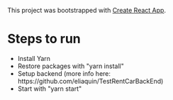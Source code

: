 This project was bootstrapped with [Create React App](https://github.com/facebook/create-react-app).

<h1>Steps to run</h1>

<ul>
  <li>Install Yarn</li>
  <li>Restore packages with "yarn install"</li>
  <li>Setup backend (more info here: https://github.com/eliaquin/TestRentCarBackEnd)</li>
  <li>Start with "yarn start"</li>
</ul>

